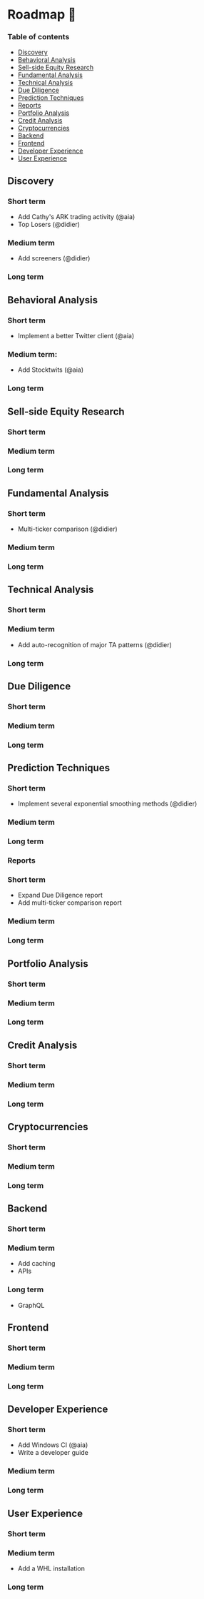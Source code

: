 # Roadmap 📍

### Table of contents

* [Discovery](#Discovery)
* [Behavioral Analysis](#Behavioral-Analysis)
* [Sell-side Equity Research](#Sell-side-Equity-Research)
* [Fundamental Analysis](#Fundamental-Analysis)
* [Technical Analysis](#Technical-Analysis)
* [Due Diligence](#Due-Diligence)
* [Prediction Techniques](#Prediction-Techniques)
* [Reports](#Reports)
* [Portfolio Analysis](#Portfolio-Analysis)
* [Credit Analysis](#Credit-Analysis)
* [Cryptocurrencies](#Cryptocurrencies)
* [Backend](#Backend)
* [Frontend](#Frontend)
* [Developer Experience](#Developer-Experience)
* [User Experience](#User-Experience)

## Discovery

### Short term
* Add Cathy's ARK trading activity (@aia)
* Top Losers (@didier)
### Medium term
* Add screeners (@didier)
### Long term

## Behavioral Analysis

### Short term
* Implement a better Twitter client (@aia)
### Medium term:
* Add Stocktwits (@aia)
### Long term

## Sell-side Equity Research

### Short term
### Medium term
### Long term

## Fundamental Analysis

### Short term
* Multi-ticker comparison (@didier)
### Medium term
### Long term

## Technical Analysis

### Short term
### Medium term
* Add auto-recognition of major TA patterns (@didier)
### Long term

## Due Diligence

### Short term
### Medium term
### Long term

## Prediction Techniques

### Short term
* Implement several exponential smoothing methods (@didier)
### Medium term
### Long term

### Reports

### Short term
* Expand Due Diligence report
* Add multi-ticker comparison report
### Medium term
### Long term

## Portfolio Analysis

### Short term
### Medium term
### Long term

## Credit Analysis

### Short term
### Medium term
### Long term

## Cryptocurrencies

### Short term
### Medium term
### Long term

## Backend

### Short term
### Medium term
* Add caching
* APIs
### Long term
* GraphQL

## Frontend

### Short term
### Medium term
### Long term

## Developer Experience

### Short term
* Add Windows CI (@aia)
* Write a developer guide
### Medium term
### Long term

## User Experience

### Short term
### Medium term
* Add a WHL installation
### Long term

